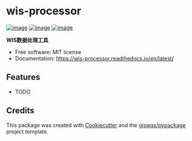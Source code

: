 # wis-processor


[![image](https://img.shields.io/pypi/v/wis-processor.svg)](https://pypi.python.org/pypi/wis-processor)
[![image](https://img.shields.io/conda/vn/conda-forge/wis-processor.svg)](https://anaconda.org/conda-forge/wis-processor)
[![image](https://readthedocs.org/projects/wis-processor/badge/?version=latest)](https://wis-processor.readthedocs.io/en/latest/?version=latest)

**WIS数据处理工具**


-   Free software: MIT license
-   Documentation: https://wis-processor.readthedocs.io/en/latest/
    

## Features

-   TODO

## Credits

This package was created with [Cookiecutter](https://github.com/cookiecutter/cookiecutter) and the [giswqs/pypackage](https://github.com/giswqs/pypackage) project template.
